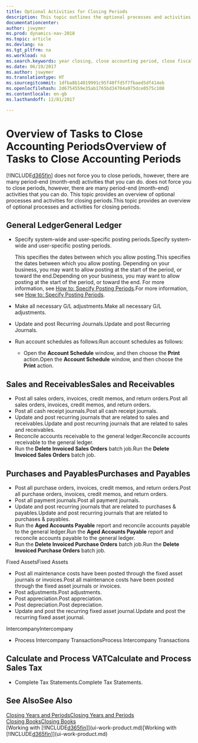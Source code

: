 ```yaml
---
title: Optional Activities for Closing Periods
description: This topic outlines the optional processes and activities for closing accounting periods in Dynamics NAV.
documentationcenter: 
author: jswymer
ms.prod: dynamics-nav-2018
ms.topic: article
ms.devlang: na
ms.tgt_pltfrm: na
ms.workload: na
ms.search.keywords: year closing, close accounting period, close fiscal year, aging, creditor payments, vendor payments
ms.date: 06/19/2017
ms.author: jswymer
ms.translationtype: HT
ms.sourcegitcommit: 1dfba8b14019991c95f40ffd5f7fbaed5df414eb
ms.openlocfilehash: 2d6754559e35ab1765bd34704a975dce0575c108
ms.contentlocale: en-gb
ms.lasthandoff: 12/01/2017

---
```

# <a name="overview-of-tasks-to-close-accounting-periods"></a><span data-ttu-id="ee1c0-103">Overview of Tasks to Close Accounting Periods</span><span class="sxs-lookup"><span data-stu-id="ee1c0-103">Overview of Tasks to Close Accounting Periods</span></span>
[!INCLUDE[d365fin](includes/d365fin_md.md)]<span data-ttu-id="ee1c0-104"> does not force you to close periods, however, there are many period-end (month-end) activities that you can do.</span><span class="sxs-lookup"><span data-stu-id="ee1c0-104"> does not force you to close periods, however, there are many period-end (month-end) activities that you can do.</span></span> <span data-ttu-id="ee1c0-105">This topic provides an overview of optional processes and activities for closing periods.</span><span class="sxs-lookup"><span data-stu-id="ee1c0-105">This topic provides an overview of optional processes and activities for closing periods.</span></span>  

## <a name="general-ledger"></a><span data-ttu-id="ee1c0-106">General Ledger</span><span class="sxs-lookup"><span data-stu-id="ee1c0-106">General Ledger</span></span>
* <span data-ttu-id="ee1c0-107">Specify system-wide and user-specific posting periods.</span><span class="sxs-lookup"><span data-stu-id="ee1c0-107">Specify system-wide and user-specific posting periods.</span></span>  

    <span data-ttu-id="ee1c0-108">This specifies the dates between which you allow posting.</span><span class="sxs-lookup"><span data-stu-id="ee1c0-108">This specifies the dates between which you allow posting.</span></span> <span data-ttu-id="ee1c0-109">Depending on your business, you may want to allow posting at the start of the period, or toward the end.</span><span class="sxs-lookup"><span data-stu-id="ee1c0-109">Depending on your business, you may want to allow posting at the start of the period, or toward the end.</span></span> <span data-ttu-id="ee1c0-110">For more information, see [How to: Specify Posting Periods](finance-how-specify-posting-periods.md).</span><span class="sxs-lookup"><span data-stu-id="ee1c0-110">For more information, see [How to: Specify Posting Periods](finance-how-specify-posting-periods.md).</span></span>  
* <span data-ttu-id="ee1c0-111">Make all necessary G/L adjustments.</span><span class="sxs-lookup"><span data-stu-id="ee1c0-111">Make all necessary G/L adjustments.</span></span>  
* <span data-ttu-id="ee1c0-112">Update and post Recurring Journals.</span><span class="sxs-lookup"><span data-stu-id="ee1c0-112">Update and post Recurring Journals.</span></span>  
  <!--* Process Consolidations-->
* <span data-ttu-id="ee1c0-113">Run account schedules as follows:</span><span class="sxs-lookup"><span data-stu-id="ee1c0-113">Run account schedules as follows:</span></span>  
  * <span data-ttu-id="ee1c0-114">Open the **Account Schedule** window, and then choose the **Print** action.</span><span class="sxs-lookup"><span data-stu-id="ee1c0-114">Open the **Account Schedule** window, and then choose the **Print** action.</span></span>  

## <a name="sales-and-receivables"></a><span data-ttu-id="ee1c0-115">Sales and Receivables</span><span class="sxs-lookup"><span data-stu-id="ee1c0-115">Sales and Receivables</span></span>
* <span data-ttu-id="ee1c0-116">Post all sales orders, invoices, credit memos, and return orders.</span><span class="sxs-lookup"><span data-stu-id="ee1c0-116">Post all sales orders, invoices, credit memos, and return orders.</span></span>  
* <span data-ttu-id="ee1c0-117">Post all cash receipt journals.</span><span class="sxs-lookup"><span data-stu-id="ee1c0-117">Post all cash receipt journals.</span></span>  
* <span data-ttu-id="ee1c0-118">Update and post recurring journals that are related to sales and receivables.</span><span class="sxs-lookup"><span data-stu-id="ee1c0-118">Update and post recurring journals that are related to sales and receivables.</span></span>  
* <span data-ttu-id="ee1c0-119">Reconcile accounts receivable to the general ledger.</span><span class="sxs-lookup"><span data-stu-id="ee1c0-119">Reconcile accounts receivable to the general ledger.</span></span>  
* <span data-ttu-id="ee1c0-120">Run the **Delete Invoiced Sales Orders** batch job.</span><span class="sxs-lookup"><span data-stu-id="ee1c0-120">Run the **Delete Invoiced Sales Orders** batch job.</span></span>  

## <a name="purchases-and-payables"></a><span data-ttu-id="ee1c0-121">Purchases and Payables</span><span class="sxs-lookup"><span data-stu-id="ee1c0-121">Purchases and Payables</span></span>
* <span data-ttu-id="ee1c0-122">Post all purchase orders, invoices, credit memos, and return orders.</span><span class="sxs-lookup"><span data-stu-id="ee1c0-122">Post all purchase orders, invoices, credit memos, and return orders.</span></span>  
* <span data-ttu-id="ee1c0-123">Post all payment journals.</span><span class="sxs-lookup"><span data-stu-id="ee1c0-123">Post all payment journals.</span></span>  
* <span data-ttu-id="ee1c0-124">Update and post recurring journals that are related to purchases & payables.</span><span class="sxs-lookup"><span data-stu-id="ee1c0-124">Update and post recurring journals that are related to purchases & payables.</span></span>  
* <span data-ttu-id="ee1c0-125">Run the **Aged Accounts Payable** report and reconcile accounts payable to the general ledger.</span><span class="sxs-lookup"><span data-stu-id="ee1c0-125">Run the **Aged Accounts Payable** report and reconcile accounts payable to the general ledger.</span></span>  
* <span data-ttu-id="ee1c0-126">Run the **Delete Invoiced Purchase Orders** batch job.</span><span class="sxs-lookup"><span data-stu-id="ee1c0-126">Run the **Delete Invoiced Purchase Orders** batch job.</span></span>  

<span data-ttu-id="ee1c0-127">Fixed Assets</span><span class="sxs-lookup"><span data-stu-id="ee1c0-127">Fixed Assets</span></span>
* <span data-ttu-id="ee1c0-128">Post all maintenance costs have been posted through the fixed asset journals or invoices.</span><span class="sxs-lookup"><span data-stu-id="ee1c0-128">Post all maintenance costs have been posted through the fixed asset journals or invoices.</span></span>
* <span data-ttu-id="ee1c0-129">Post adjustments.</span><span class="sxs-lookup"><span data-stu-id="ee1c0-129">Post adjustments.</span></span>
* <span data-ttu-id="ee1c0-130">Post appreciation.</span><span class="sxs-lookup"><span data-stu-id="ee1c0-130">Post appreciation.</span></span>
* <span data-ttu-id="ee1c0-131">Post depreciation.</span><span class="sxs-lookup"><span data-stu-id="ee1c0-131">Post depreciation.</span></span>
* <span data-ttu-id="ee1c0-132">Update and post the recurring fixed asset journal.</span><span class="sxs-lookup"><span data-stu-id="ee1c0-132">Update and post the recurring fixed asset journal.</span></span>

<span data-ttu-id="ee1c0-133">Intercompany</span><span class="sxs-lookup"><span data-stu-id="ee1c0-133">Intercompany</span></span>
* <span data-ttu-id="ee1c0-134">Process Intercompany Transactions</span><span class="sxs-lookup"><span data-stu-id="ee1c0-134">Process Intercompany Transactions</span></span>

## <a name="calculate-and-process-sales-tax"></a><span data-ttu-id="ee1c0-135">Calculate and Process VAT</span><span class="sxs-lookup"><span data-stu-id="ee1c0-135">Calculate and Process Sales Tax</span></span>
* <span data-ttu-id="ee1c0-136">Complete Tax Statements.</span><span class="sxs-lookup"><span data-stu-id="ee1c0-136">Complete Tax Statements.</span></span>  

## <a name="see-also"></a><span data-ttu-id="ee1c0-137">See Also</span><span class="sxs-lookup"><span data-stu-id="ee1c0-137">See Also</span></span>
[<span data-ttu-id="ee1c0-138">Closing Years and Periods</span><span class="sxs-lookup"><span data-stu-id="ee1c0-138">Closing Years and Periods</span></span>](year-close-years-periods.md)  
[<span data-ttu-id="ee1c0-139">Closing Books</span><span class="sxs-lookup"><span data-stu-id="ee1c0-139">Closing Books</span></span>](year-close-books.md)  
<span data-ttu-id="ee1c0-140">[Working with [!INCLUDE[d365fin](includes/d365fin_md.md)]](ui-work-product.md)</span><span class="sxs-lookup"><span data-stu-id="ee1c0-140">[Working with [!INCLUDE[d365fin](includes/d365fin_md.md)]](ui-work-product.md)</span></span>

